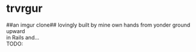 trvrgur
=======
##an imgur clone##
lovingly built by mine own hands from yonder ground upward  
in Rails and...  
TODO:  

